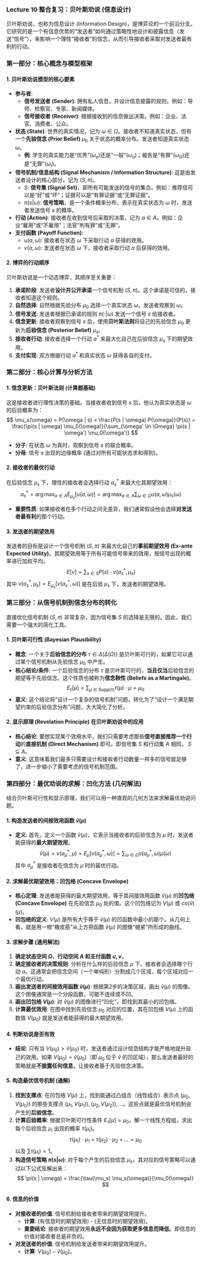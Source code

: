 ### Lecture 10 整合复习：贝叶斯劝说 (信息设计)

贝叶斯劝说，也称为信息设计 (Information Design)，是博弈论的一个前沿分支。它研究的是一个有信息优势的“发送者”如何通过策略性地设计和披露信息（发送“信号”），来影响一个理性“接收者”的信念，从而引导接收者采取对发送者最有利的行动。

### 第一部分：核心概念与模型框架

#### 1. 贝叶斯劝说模型的核心要素

*   **参与者**:
    *   **信号发送者 (Sender)**: 拥有私人信息，并设计信息披露的规则。例如：导师、检察官、专家、新闻媒体。
    *   **信号接收者 (Receiver)**: 根据接收到的信息做出决策。例如：企业、法官、消费者、公众。
*   **状态 (State)**: 世界的真实情况，记为 $\omega \in \Omega$。接收者不知道真实状态，但有一个**先验信念 (Prior Belief)** $\mu_0$ 关于状态的概率分布。发送者知道真实状态 $\omega$。
    *   **例**: 学生的真实能力是“优秀”($\omega_e$)还是“一般”($\omega_a$)；被告是“有罪”($\omega_G$)还是“无罪”($\omega_I$)。
*   **信号机制/信息结构 (Signal Mechanism / Information Structure)**: 这是由发送者设计的核心部分，记为 $(S, \pi)$。
    *   $S$: **信号集 (Signal Set)**，即所有可能发送的信号的集合。例如：推荐信可以是“好”或“坏”；证据可以是“有罪证据”或“无罪证据”。
    *   $\pi(s | \omega)$: **信号策略**，是一个条件概率分布，表示在真实状态为 $\omega$ 时，发送者发送信号 $s$ 的概率。
*   **行动 (Action)**: 接收者在收到信号后采取的决策，记为 $a \in A$。例如：企业“雇用”或“不雇用”；法官“判有罪”或“无罪”。
*   **支付函数 (Payoff Function)**:
    *   $u(a, \omega)$: 接收者在状态 $\omega$ 下采取行动 $a$ 获得的效用。
    *   $v(a, \omega)$: 发送者在状态 $\omega$ 下，接收者采取行动 $a$ 后获得的效用。

#### 2. 博弈的行动顺序

贝叶斯劝说是一个动态博弈，其顺序至关重要：
1.  **承诺阶段**: 发送者**设计并公开承诺**一个信号机制 $(S, \pi)$。这个承诺是可信的，接收者知道这个规则。
2.  **自然选择**: 自然根据先验分布 $\mu_0$ 选择一个真实状态 $\omega$。发送者观察到 $\omega$。
3.  **信号发送**: 发送者根据已承诺的规则 $\pi(\cdot | \omega)$ 发送一个信号 $s$ 给接收者。
4.  **信念更新**: 接收者观察到信号 $s$ 后，使用**贝叶斯法则**将自己的先验信念 $\mu_0$ 更新为**后验信念 (Posterior Belief)** $\mu_s$。
5.  **接收者行动**: 接收者选择一个行动 $a^*$ 来最大化自己在后验信念 $\mu_s$ 下的期望效用。
6.  **支付实现**: 双方根据行动 $a^*$ 和真实状态 $\omega$ 获得各自的支付。

### 第二部分：核心计算与分析方法

#### 1. 信念更新：贝叶斯法则 (计算题基础)

这是接收者进行理性决策的基础。当接收者收到信号 $s$ 后，他认为真实状态是 $\omega$ 的后验概率为：
$$
\mu_s(\omega) = P(\omega | s) = \frac{P(s | \omega) P(\omega)}{P(s)} = \frac{\pi(s | \omega) \mu_0(\omega)}{\sum_{\omega' \in \Omega} \pi(s | \omega') \mu_0(\omega')}
$$
*   **分子**: 在状态 $\omega$ 为真时，观察到信号 $s$ 的联合概率。
*   **分母**: 信号 $s$ 出现的边缘概率 (通过对所有可能状态求和得到)。

#### 2. 接收者的最优行动

在后验信念 $\mu_s$ 下，理性的接收者会选择行动 $a_s^*$ 来最大化其期望效用：
$$
a_s^* = \arg\max_{a \in A} E_{\mu_s}[u(a, \omega)] = \arg\max_{a \in A} \sum_{\omega \in \Omega} u(a, \omega) \mu_s(\omega)
$$
*   **重要性质**: 如果接收者在多个行动之间无差异，我们通常假设他会选择**对发送者最有利**的那个行动。

#### 3. 发送者的期望效用

发送者的目标是设计一个信号机制 $(S, \pi)$ 来最大化自己的**事前期望效用 (Ex-ante Expected Utility)**。其期望效用等于所有可能信号带来的效用，按信号出现的概率进行加权平均。
$$
E[v] = \sum_{s \in S} P(s) \cdot v(a_s^*, \mu_s)
$$
其中 $v(a_s^*, \mu_s) = E_{\mu_s}[v(a_s^*, \omega)]$ 是在后验 $\mu_s$ 下，发送者的期望效用。

### 第三部分：从信号机制到信念分布的转化

直接优化信号机制 $(S, \pi)$ 非常复杂，因为信号集 $S$ 的选择是无限的。因此，我们需要一个强大的简化工具。

#### 1. 贝叶斯可行性 (Bayesian Plausibility)

*   **概念**: 一个关于**后验信念的分布** $\tau \in \Delta(\Delta(\Omega))$ 是贝叶斯可行的，如果它可以通过某个信号机制从先验信念 $\mu_0$ 中产生。
*   **核心结论/条件**: 一个后验信念的分布 $\tau$ 是贝叶斯可行的，**当且仅当**后验信念的期望等于先验信念。这个性质也被称为**信念鞅性 (Beliefs as a Martingale)**。
    $$
    E_\tau[\mu] = \sum_{\mu \in \text{Supp}(\tau)} \tau(\mu) \cdot \mu = \mu_0
    $$
*   **意义**: 这个结论将“设计一个复杂的信号机制”问题，转化为了“设计一个满足期望约束的后验信念分布”问题，大大简化了分析。

#### 2. 显示原理 (Revelation Principle) 在贝叶斯劝说中的应用

*   **核心结论**: 要想实现某个效用水平，我们只需要考虑那些**信号直接推荐一个行动**的**直接机制 (Direct Mechanism)** 即可。即信号集 $S$ 和行动集 $A$ 相同， $S \subseteq A$。
*   **意义**: 这意味着我们最多只需要设计和接收者行动数量一样多的信号就足够了，进一步缩小了需要考虑的信号机制范围。

### 第四部分：最优劝说的求解：凹化方法 (几何解法)

结合贝叶斯可行性和显示原理，我们可以用一种直观的几何方法来求解最优劝说问题。

#### 1. 构造发送者的间接效用函数 $\hat{v}(\mu)$

*   **定义**: 首先，定义一个函数 $\hat{v}(\mu)$，它表示当接收者的后验信念为 $\mu$ 时，发送者能获得的**最大期望效用**。
    $$
    \hat{v}(\mu) = v(a_\mu^*, \mu) = E_\mu[v(a_\mu^*, \omega)] = \sum_{\omega \in \Omega} v(a_\mu^*, \omega) \mu(\omega)
    $$
    其中 $a_\mu^*$ 是接收者在信念为 $\mu$ 时的最优行动。

#### 2. 求解最优期望效用：凹包络 (Concave Envelope)

*   **核心定理**: 发送者能获得的最大期望效用，等于其间接效用函数 $\hat{v}(\mu)$ 的**凹包络 (Concave Envelope)** 在先验信念 $\mu_0$ 处的值。这个凹包络记为 $V(\mu)$ 或 $\text{co}(\hat{v})(\mu)$。
*   **凹包络的定义**: $V(\mu)$ 是所有大于等于 $\hat{v}(\mu)$ 的凹函数中最小的那个。从几何上看，就是用一根“橡皮筋”从上方把函数 $\hat{v}(\mu)$ 的图像“绷紧”所形成的曲线。

#### 3. 求解步骤 (通用解法)

1.  **确定状态空间 $\Omega$、行动空间 $A$ 和支付函数 $u, v$**。
2.  **确定接收者的决策规则**: 分析在什么样的后验信念 $\mu$ 下，接收者会选择哪个行动 $a$。这通常会把信念空间（一个单纯形）分割成几个区域，每个区域对应一个最优行动。
3.  **画出发送者的间接效用函数 $\hat{v}(\mu)$**: 根据第2步的决策区域，画出 $\hat{v}(\mu)$ 的图像。这个图像通常是一个分段函数，可能不连续或不凹。
4.  **画出凹包络 $V(\mu)$**: 对 $\hat{v}(\mu)$ 的图像进行“凹化”，即找到其最小的凹包络。
5.  **计算最优效用**: 在图中找到先验信念 $\mu_0$ 对应的位置，其在凹包络 $V(\mu)$ 上的函数值 $V(\mu_0)$ 就是发送者能获得的最大期望效用。

#### 4. 判断劝说是否有效

*   **结论**: 只有当 $V(\mu_0) > \hat{v}(\mu_0)$ 时，发送者通过设计信息结构才能严格地提升自己的效用。如果 $V(\mu_0) = \hat{v}(\mu_0)$（即 $\mu_0$ 位于 $\hat{v}$ 的凹区域），那么发送者最好的策略就是**不披露任何信息**，让接收者基于先验信念决策。

#### 5. 构造最优信号机制 (通解)

1.  **找到支撑点**: 在凹包络 $V(\mu)$ 上，找到能通过凸组合（线性组合）表示点 $(\mu_0, V(\mu_0))$ 的那些支撑点 $(\mu_1, V(\mu_1)), (\mu_2, V(\mu_2)), ...$。这些点就是最优信号机制会产生的**后验信念**。
2.  **计算后验概率**: 根据贝叶斯可行性条件 $E_\tau[\mu] = \mu_0$，解一个线性方程组，求出每个后验信念 $\mu_i$ 出现的概率 $\tau(\mu_i)$。
    $$
    \tau(\mu_1) \cdot \mu_1 + \tau(\mu_2) \cdot \mu_2 + ... = \mu_0
    $$
    以及 $\sum \tau(\mu_i) = 1$。
3.  **构造信号策略 $\pi(s | \omega)$**: 对于每个产生的后验信念 $\mu_s$，其对应的信号策略可以通过以下公式反解出来：
    $$
    \pi(s | \omega) = \frac{\tau(\mu_s) \mu_s(\omega)}{\mu_0(\omega)}
    $$

#### 6. 信息的价值

*   **对接收者的价值**: 信号机制给接收者带来的期望效用提升。
    *   **计算**: (有信息时的期望效用) - (无信息时的期望效用)。
    *   **重要结论**: 接收者的期望效用**永远不会因为获取更多信息而降低**。即信息的价值对接收者总是非负的。
*   **对发送者的价值**: 信号机制给发送者带来的期望效用提升。
    *   **计算**: $V(\mu_0) - \hat{v}(\mu_0)$。
